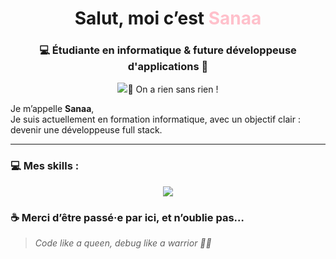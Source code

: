 <!-- README.md for Sanaa -->

<h1 align="center">Salut, moi c’est <span style="color:pink;">Sanaa</span></h1>
<h3 align="center">💻 Étudiante en informatique & future développeuse d'applications 💖</h3>

<p align="center">
  <img src="file:///C:/Users/Sanaa/Downloads/t%C3%A9l%C3%A9chargement.gifC:\Users\Sanaa\Downloads\36a2582daf0ac7698e1fd8c75b1b9ac8.gif

---

### 🌟 On a rien sans rien !

Je m’appelle **Sanaa**,  
Je suis actuellement en formation informatique, avec un objectif clair : devenir une développeuse full stack.

---

### 💻 Mes skills :

<p align="center">
  <img src="https://skillicons.dev/icons?i=html,css,js,java,python,sql" />
</p>


### ☕ Merci d’être passé·e par ici, et n’oublie pas…

> *Code like a queen, debug like a warrior 💪👑*



